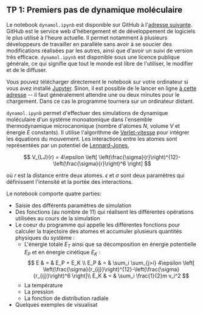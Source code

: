 ## TP 1: Premiers pas de dynamique moléculaire

Le notebook `dynamol.ipynb` est disponible sur GitHub à l'[adresse suivante](https://github.com/salanne/dynamol). GitHub est le service web d'hébergement et de développement de logiciels le plus utilisé à l'heure actuelle. Il permet notamment à plusieurs développeurs de travailler en parallèle sans avoir à se soucier des modifications réalisées par les autres, ainsi que d'avoir un suivi de version très efficace. `dynamol.ipynb` est disponible sous une licence publique générale, ce qui signifie que tout le monde est libre de l'utiliser, le modifier et de le diffuser.

Vous pouvez télécharger directement le notebook sur votre ordinateur si vous avez installé [Jupyter](https://jupyter.org/). Sinon, il est possible de le lancer en ligne [à cette adresse](https://mybinder.org/v2/gh/salanne/dynamol/main) -- il faut généralement attendre une ou deux minutes pour le chargement. Dans ce cas le programme tournera sur un ordinateur distant. 

`dynamol.ipynb` permet d'effectuer des simulations de dynamique moléculaire d'un système monoatomique dans l'ensemble thermodynamique microcanonique (nombre d'atomes $N$, volume $V$ et énergie $E$ constants). Il utilise l'algorithme de [Verlet-vitesse](https://en.wikipedia.org/wiki/Verlet_integration#Velocity_Verlet) pour intégrer les équations du mouvement. Les interactions entre les atomes sont représentées par un potentiel de [Lennard-Jones](https://fr.wikipedia.org/wiki/Potentiel_de_Lennard-Jones),

$$
V_{LJ}(r) = 4\epsilon \left[ \left(\frac{\sigma}{r}\right)^{12}-\left(\frac{\sigma}{r}\right)^6 \right]
$$

où $r$ est la distance entre deux atomes. $\epsilon$ et $\sigma$ sont deux paramètres qui définissent l'intensité et la portée des interactions.

Le notebook comporte quatre parties:
- Saisie des différents paramètres de simulation
- Des fonctions (au nombre de 11) qui réalisent les différentes opérations utilisées au cours de la simulation
- Le coeur du programme qui appelle les différentes fonctions pour calculer la trajectoire des atomes et accumuler plusieurs quantités physiques du système :
  - L'énergie totale $E_T$ ainsi que sa décomposition en énergie potentielle $E_P$ et en énergie cinétique $E_K$ : 
  $$
  E & = & E_P + E_K \\
  E_P & = & \sum_i \sum_{j>i} 4\epsilon \left[ \left(\frac{\sigma}{r_{ij}}\right)^{12}-\left(\frac{\sigma}{r_{ij}}\right)^6 \right]\\
  E_K & = & \sum_i \frac{1}{2}m v_i^2
  $$
  - La température 
  - La pression 
  - La fonction de distribution radiale 
- Quelques exemples de visualisat
